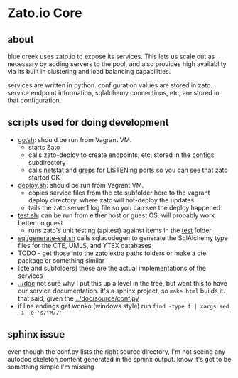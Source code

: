 # Zato.io Core

## about
blue creek uses zato.io to expose its services. This lets us scale out as
necessary by adding servers to the pool, and also provides high availablity
via its built in clustering and load balancing capabilities.

services are written in python. configuration values are stored in zato.
service endpoint information, sqlalchemy connectinos, etc, are stored in
that configuration.

## scripts used for doing development
- [go.sh](go.sh): should be run from Vagrant VM.
  - starts Zato
  - calls zato-deploy to create endpoints, etc, stored in the
    [configs](configs) subdirectory
  - calls netstat and greps for LISTENing ports so you can see that zato
    started OK
- [deploy.sh](deploy.sh): should be run from Vagrant VM.
  - copies service files from the cte subfolder here to the
    vagrant deploy directory, where zato will hot-deploy the updates
  - tails the zato server1 log file so you can see the deploy happened
- [test.sh](test.sh): can be run from either host or guest OS. will
  probably work better on guest
  - runs zato's unit testing (apitest) against items in the [test](test) folder
- [sql/generate-sql.sh](./sql/generate-sql.sh) calls sqlacodegen to generate the
  SqlAlchemy type files for the CTE, UMLS, and YTEX databases
- TODO - get those into the zato extra paths folders or make a cte package
  or something similar
- [cte and subfolders] these are the actual implementations of the services
- [../doc](../doc/) not sure why I put this up a level in the tree, but want this to have
  our service documentation. it's a sphinx project, so ```make html``` builds it.
  that said, given the [../doc/source/conf.py](../doc/source/conf.py)
- if line endings get wonko (windows style) run ```find -type f | xargs sed -i -e 's/^M//'```

## sphinx issue
even though the conf.py lists the right source directory, I'm not seeing any autodoc
skeleton content generated in the sphinx output. know it's got to be something simple
I'm missing


